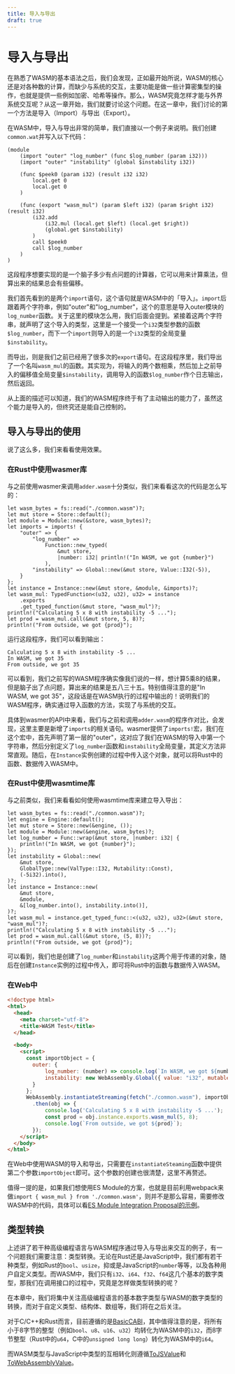 ```yaml
---
title: 导入与导出
draft: true
---
```


# 导入与导出

在熟悉了WASM的基本语法之后，我们会发现，正如最开始所说，WASM的核心还是对各种数的计算，而缺少与系统的交互，主要功能是做一些计算密集型的操作，也就是提供一些例如加密、哈希等操作。那么，WASM究竟怎样才能与外界系统交互呢？从这一章开始，我们就要讨论这个问题。在这一章中，我们讨论的第一个方法是导入（Import）与导出（Export）。

在WASM中，导入与导出非常的简单，我们直接以一个例子来说明。我们创建`common.wat`并写入以下代码：

```wasm
(module
    (import "outer" "log_number" (func $log_number (param i32)))
    (import "outer" "instability" (global $instability i32))

    (func $peek0 (param i32) (result i32 i32)
        local.get 0
        local.get 0
    )

    (func (export "wasm_mul") (param $left i32) (param $right i32) (result i32)
        (i32.add
            (i32.mul (local.get $left) (local.get $right))
            (global.get $instability)
        )
        call $peek0
        call $log_number
    )
)
```

这段程序想要实现的是一个脑子多少有点问题的计算器，它可以用来计算乘法，但算出来的结果总会有些偏移。

我们首先看到的是两个`import`语句，这个语句就是WASM中的「导入」。`import`后跟着两个字符串，例如"outer"和"log_number"，这个的意思是导入outer模块的`log_number`函数。关于这里的模块怎么用，我们后面会提到。紧接着这两个字符串，就声明了这个导入的类型，这里是一个接受一个`i32`类型参数的函数`$log_number`，而下一个`import`则导入的是一个`i32`类型的全局变量`$instability`。

而导出，则是我们之前已经用了很多次的`export`语句。在这段程序里，我们导出了一个名叫`wasm_mul`的函数。其实现为，将输入的两个数相乘，然后加上之前导入的偏移值全局变量`$instability`，调用导入的函数`$log_number`作个日志输出，然后返回。

从上面的描述可以知道，我们的WASM程序终于有了主动输出的能力了，虽然这个能力是导入的，但终究还是能自己控制的。

## 导入与导出的使用

说了这么多，我们来看看使用效果。

### 在Rust中使用wasmer库

与之前使用wasmer来调用`adder.wasm`十分类似，我们来看看这次的代码是怎么写的：

```rust, ignore
let wasm_bytes = fs::read("./common.wasm")?;
let mut store = Store::default();
let module = Module::new(&store, wasm_bytes)?;
let imports = imports! {
    "outer" => {
        "log_number" =>
            Function::new_typed(
                &mut store,
                |number: i32| println!("In WASM, we got {number}")
            ),
        "instability" => Global::new(&mut store, Value::I32(-5)),
    }
};
let instance = Instance::new(&mut store, &module, &imports)?;
let wasm_mul: TypedFunction<(u32, u32), u32> = instance
    .exports
    .get_typed_function(&mut store, "wasm_mul")?;
println!("Calculating 5 x 8 with instability -5 ...");
let prod = wasm_mul.call(&mut store, 5, 8)?;
println!("From outside, we got {prod}");
```

运行这段程序，我们可以看到输出：

```plaintext
Calculating 5 x 8 with instability -5 ...
In WASM, we got 35
From outside, we got 35
```

可以看到，我们之前写的WASM程序确实像我们说的一样，想计算5乘8的结果，但是脑子出了点问题，算出来的结果是五八三十五。特别值得注意的是"In WASM, we got 35"，这段话是在WASM执行的过程中输出的！说明我们的WASM程序，确实通过导入函数的方法，实现了与系统的交互。

具体到wasmer的API中来看，我们与之前和调用`adder.wasm`的程序作对比，会发现，这里主要是新增了`imports`的相关语句。wasmer提供了`imports!`宏，我们在这个宏中，首先声明了第一层的"outer"，这对应了我们在WASM的导入中第一个字符串，然后分别定义了`log_number`函数和`instability`全局变量，其定义方法非常直观。随后，在`Instance`实例创建的过程中传入这个对象，就可以将Rust中的函数、数据传入WASM中。

### 在Rust中使用wasmtime库

与之前类似，我们来看看如何使用wasmtime库来建立导入导出：

```rust, ignore
let wasm_bytes = fs::read("./common.wasm")?;
let engine = Engine::default();
let mut store = Store::new(&engine, ());
let module = Module::new(&engine, wasm_bytes)?;
let log_number = Func::wrap(&mut store, |number: i32| {
    println!("In WASM, we got {number}");
});
let instability = Global::new(
    &mut store,
    GlobalType::new(ValType::I32, Mutability::Const),
    (-5i32).into(),
)?;
let instance = Instance::new(
    &mut store,
    &module,
    &[log_number.into(), instability.into()],
)?;
let wasm_mul = instance.get_typed_func::<(u32, u32), u32>(&mut store, "wasm_mul")?;
println!("Calculating 5 x 8 with instability -5 ...");
let prod = wasm_mul.call(&mut store, (5, 8))?;
println!("From outside, we got {prod}");
```

可以看到，我们也是创建了`log_number`和`instability`这两个用于传递的对象，随后在创建`Instance`实例的过程中传入，即可将Rust中的函数与数据传入WASM。

### 在Web中

```html
<!doctype html>
<html>
  <head>
    <meta charset="utf-8">
    <title>WASM Test</title>
  </head>

  <body>
    <script>
      const importObject = {
        outer: {
            log_number: (number) => console.log(`In WASM, we got ${number}`),
            instability: new WebAssembly.Global({ value: "i32", mutable: false }, -5)
        }
      };
      WebAssembly.instantiateStreaming(fetch("./common.wasm"), importObject)
        .then(obj => {
            console.log('Calculating 5 x 8 with instability -5 ...');
            const prod = obj.instance.exports.wasm_mul(5, 8);
            console.log(`From outside, we got ${prod}`);
        });
    </script>
  </body>
</html>
```

在Web中使用WASM的导入和导出，只需要在`instantiateSteaming`函数中提供第二个参数`importObject`即可。这个参数的创建也很清楚，这里不再赘述。

值得一提的是，如果我们想使用ES Module的方案，也就是目前利用webpack来做`import { wasm_mul } from './common.wasm'`，则并不是那么容易，需要修改WASM中的代码，具体可以看[ES Module Integration Proposal的示例](https://github.com/WebAssembly/esm-integration/blob/main/proposals/esm-integration/EXAMPLES.md)。

## 类型转换

上述讲了若干种高级编程语言与WASM程序通过导入与导出来交互的例子，有一个问题我们需要注意：类型转换。无论在Rust还是JavaScript中，我们都有若干种类型，例如Rust的`bool`、`usize`，抑或是JavaScript的`number`等等，以及各种用户自定义类型。而WASM中，我们只有`i32`、`i64`、`f32`、`f64`这几个基本的数字类型，那我们在调用接口的过程中，究竟是怎样做类型转换的呢？

在本章中，我们将集中关注高级编程语言的基本数字类型与WASM的数字类型的转换，而对于自定义类型、结构体、数组等，我们将在之后关注。

对于C/C++和Rust而言，目前遵循的是[BasicCABI](https://github.com/WebAssembly/tool-conventions/blob/main/BasicCABI.md)，其中值得注意的是，将所有小于8字节的整型（例如`bool`、`u8`、`u16`、`u32`）均转化为WASM中的`i32`，而8字节整型（Rust中的`u64`，C中的`unsigned long long`）转化为WASM中的`i64`。

而WASM类型与JavaScript中类型的互相转化则遵循[ToJSValue](https://webassembly.github.io/spec/js-api/index.html#tojsvalue)和[ToWebAssemblyValue](https://webassembly.github.io/spec/js-api/index.html#towebassemblyvalue)。